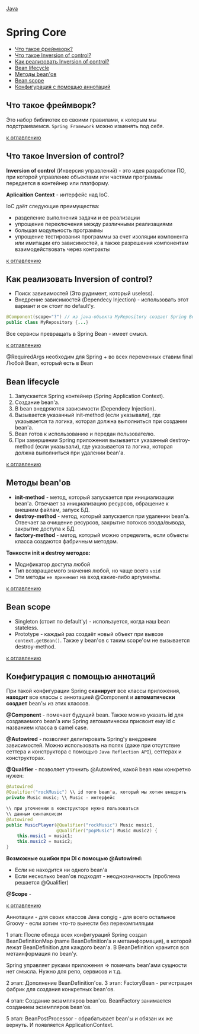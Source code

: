[Java](README.md)

# Spring Core
  - [Что такое фреймворк?](#что-такое-фреймворк)
  - [Что такое Inversion of control?](#что-такое-inversion-of-control)
  - [Как реализовать Inversion of control?](#как-реализовать-inversion-of-control)
  - [Bean lifecycle](#bean-lifecycle)
  - [Методы bean'ов](#методы-beanов)
  - [Bean scope](#bean-scope)
  - [Конфигурация с помощью аннотаций](#конфигурация-с-помощью-аннотаций)


## Что такое фреймворк?
Это набор библиотек со своими правилами, к которым мы подстраиваемся. `Spring Framework` можно изменять под себя.

[к оглавлению](#springcore)

## Что такое Inversion of control?
__Inversion of control__ (Инверсия управлений) - это идея разработки ПО, при которой управление объектами или частями программы передается в контейнер или платформу.

__Aplicaition Context__ - интерфейс над IoC.

IoC даёт следующие преимущества:
- разделение выполнения задачи и ее реализации
- упрощение переключения между различными реализациями
- большая модульность программы
- упрощение тестирования программы за счет изоляции компонента или имитации его зависимостей, а также разрешения компонентам взаимодействовать через контракты

[к оглавлению](#springcore)

## Как реализовать Inversion of control?
+ Поиск завивимостей (Это рудимент, который useless).
+ Внедрение зависимостей (Dependecy Injection) - использовать этот вариант и он стоит по default'у.

```java
@Component(scope="?") // из java-объекта MyRepository создает Spring Bean (базово создается singleton'ом)
public class MyRepository {...}
```

Все сервисы превращать в Spring Bean - имеет смысл.

[к оглавлению](#springcore)

@RequiredArgs необходим для Spring + во всех переменных ставим final
Любой Bean, который есть в Bean

## Bean lifecycle
1) Запускается Spring контейнер (Spring Application Context).
2) Создание bean'a.
3) В bean внедряются зависимости (Dependecy Injection).
4) Вызывается указанный init-method (если указывали), где указывается та логика, которая должна выполниться при создании bean'а.
5) Bean готов к использованию и передан пользователю.
6) При завершении Spring приложения вызывается указанный destroy-method (если указывали), где указывается та логика, которая должна выполниться при удалении bean'а.

[к оглавлению](#springcore)

## Методы bean'ов
+ __init-method__ - метод, который запускается при инициализации bean'a. Отвечает за инициализацию ресурсов, обращение к внешним файлам, запуск БД.
+ __destroy-method__ - метод, который запускается при удалении bean'а. Отвечает за очищение ресурсов, закрытие потоков ввода/вывода, закрытие доступа к БД.
+ __factory-method__ - метод, который можно определить, если объекты класса создаются фабричным методом.

__Тонкости init и destroy методов:__
+ Модификатор доступа любой
+ Тип возвращаемого значения любой, но чаще всего `void`
+ Эти методы `не принимают` на вход какие-либо аргументы.

[к оглавлению](#springcore)

## Bean scope
+ Singleton (стоит по default'у) - используется, когда наш bean stateless.
+ Prototype - каждый раз создаёт новый объект при вывозе `context.getBean()`. Также у bean'ов с таким scope'ом не вызывается destroy-method.

[к оглавлению](#springcore)

## Конфигурация с помощью аннотаций
При такой конфигурации Spring __сканирует__ все классы приложения, __находит__ все классы с аннотацией @Component и __автоматически создает__ bean'ы из этих классов.


__@Component__ - помечает будущий bean. Также можно указать __id__ для создаваемого bean'а или Spring автоматически присвоит ему id с названием класса в camel case.

__@Autowired__ - позволяет делигировать Spring'у внедрение зависимостей. Можно использовать на полях (даже при отсутствие сеттера и конструктора с помощью `Java Reflection API`), сеттерах и конструкторах.

__@Qualifier__ - позволяет уточнить @Autowired, какой bean нам конкретно нужен:
```java
@Autowired
@Qualifier("rockMusic") \\ id того bean'а, который мы хотим внедрить
private Music music; \\ Music - интерфейс

\\ при уточнении в конструкторе нужно пользоваться
\\ данным синтаксисом
@Autowired
public MusicPlayer(@Qualifier("rockMusic") Music music1,
                   @Qualifier("popMusic") Music music2) {
    this.music1 = music1;
    this.music2 = music2;
}
```

__Возможные ошибки при DI с помощью @Autowired:__
- Если не находится ни одного bean'а
- Если несколько bean'ов подходят - неоднозначность (проблема решается @Qualifier)

__@Scope__ -

[к оглавлению](#springcore)

Аннотации - для своих классов
Java congig - для всего остальное
Groovy - если хотим что-то вынести без перекомпиляции

1 этап:
После обхода всех конфигураций Spring создал BeanDefinitionMap (name BeanDefinition'а и метаинформация), в которой лежат BeanDefinition для каждого bean'а. В BeanDefinition хранится вся метаинформация по bean'у.

Spring управляет руками приложения => помечать bean'ами сущности нет смысла. Нужно для репо, сервисов и т.д.

2 этап: Дополнение BeanDefinition'ов.
3 этап: FactoryBean - регистрация фабрик для создания конкретных bean'ов.

4 этап: Создание экзампляров bean'ов.
BeanFactory занимается созданием экземпляров bean'ов.

5 этап: BeanPostProcessor - обрабатывает bean'ы и обязан их же вернуть. И появляется ApplicationContext.



